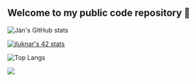 ## Welcome to my public code repository 🗿

<!--
**janluknar/janluknar** is a ✨ _special_ ✨ repository because its `README.md` (this file) appears on your GitHub profile.

Here are some ideas to get you started:

- 🔭 I’m currently working on ...
- 🌱 I’m currently learning ...
- 👯 I’m looking to collaborate on ...
- 🤔 I’m looking for help with ...
- 💬 Ask me about ...
- 📫 How to reach me: ...
- 😄 Pronouns: ...
- ⚡ Fun fact: ...
-->

![Ján's GitHub stats](https://github-readme-stats.vercel.app/api?username=janluknar&hide=contribs,prs&theme=synthwave)

[![jluknar's 42 stats](https://badge42.herokuapp.com/api/stats/jluknar-?privacyEmail=true)](https://github.com/janluknar)

![Top Langs](https://github-readme-stats.vercel.app/api/top-langs/?username=janluknar&langs_count=7&layout=compact&hide=objective-c&theme=synthwave)

<img src="https://img.shields.io/badge/LinkedIn-0077B5?style=for-the-badge&logo=linkedin&logoColor=white" />
